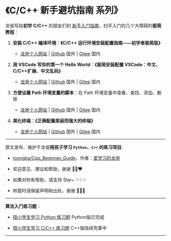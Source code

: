 # 《C/C++ 新手避坑指南 系列》

龙爸写给**初学 C/C++** 的朋友们的 [新手入门指南](https://coffeedrunk.cn/archives/Cpp_Beginner_Guide)，扫平入门的几个大障碍的**极简教程**：

1. **安装 C/C++ 编译环境**：**《C/C++ 运行环境安装配置指南——初学者极简版》**
   
   + [龙爸个人网站](https://coffeedrunk.cn/archives/Cpp_Step_1_GCC_GPP_GDB) | [Github](https://github.com/LoongBa/Cpp_Beginner_Guide/tree/main/Cpp_Step_1_GCC_GPP_GDB) 国外 | [Gitee](https://gitee.com/LoongBa/Cpp_Beginner_Guide/tree/main/Cpp_Step_1_GCC_GPP_GDB) 国内

2. **用 VSCode 写你的第一个 Hello World**：**《极简安装配置 VSCode：中文、C/C++扩展、中文乱码》**
   
   + [龙爸个人网站](https://coffeedrunk.cn/archives/Cpp_Step_2_VSCode_HelloWorld) | [Github](https://github.com/LoongBa/Cpp_Beginner_Guide/tree/main/Cpp_Step_2_VSCode_HelloWorld) 国外 | [Gitee](https://github.com/LoongBa/Cpp_Beginner_Guide/tree/main/Cpp_Step_2_VSCode_HelloWorld) 国内

3. **方便设置 Path 环境变量的脚本**：在 Path 环境变量中查看、查找、添加、删除
   
   + [龙爸个人网站](https://coffeedrunk.cn/archives/Cpp_Beginner_Guide_SetEnvPath) | [Github](https://github.com/LoongBa/Cpp_Beginner_Guide/tree/main/SetEnvPath) 国外 | [Gitee](https://github.com/LoongBa/Cpp_Beginner_Guide/tree/main/SetEnvPath) 国内

4. **美化终端：《正确配置美丽而强大的终端》**
   
   + [龙爸个人网站](https://coffeedrunk.cn/archives/Cpp_Beginner_Guide_Beautiful_Terminal) | [Github](https://github.com/LoongBa/Cpp_Beginner_Guide/tree/main/Beautiful_Terminal) 国外 | [Gitee](https://github.com/LoongBa/Cpp_Beginner_Guide/tree/main/Beautiful_Terminal) 国内

---

原文发布、维护于龙爸**陪孩子学习 `Python`、`C++` 的练习项目**:

- [loongba/Cpp_Beginner_Guide](https://github.com/loongba/Cpp_Beginner_Guide)，作者：[爱学习的龙爸](https://coffeedrunk.cn)

- 欢迎意见、建议和帮助，谢谢 🥰💕❤️

- 如果对你有帮助，请支持 Star~ ✨✨✨

- 转载时请保留声明和出处，谢谢 🤝🤝🤝

---

**算法入门练习题**：

- [陪小学生学习 Python 练习题](https://github.com/loongba/Python-Learning) Python版已完成

- [陪小学生学习 C/C++ 练习题](https://github.com/loongba/C_CPP-Learning) C++版陆续完善中

- ---